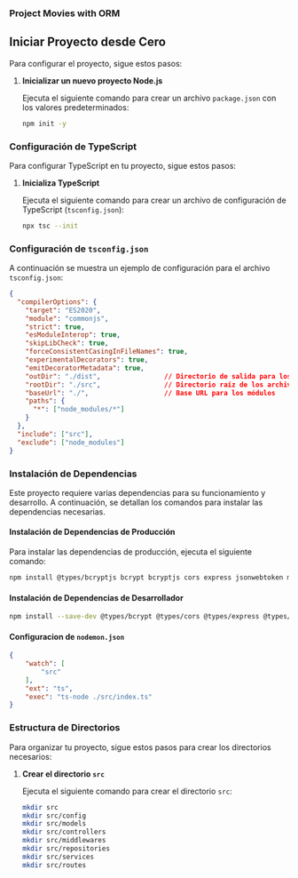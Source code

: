 ### Project Movies with ORM

## Iniciar Proyecto desde Cero

Para configurar el proyecto, sigue estos pasos:

1. **Inicializar un nuevo proyecto Node.js**

   Ejecuta el siguiente comando para crear un archivo `package.json` con los valores predeterminados:

   ```bash
   npm init -y


### Configuración de TypeScript

Para configurar TypeScript en tu proyecto, sigue estos pasos:

1. **Inicializa TypeScript**

   Ejecuta el siguiente comando para crear un archivo de configuración de TypeScript (`tsconfig.json`):

   ```bash
   npx tsc --init


### Configuración de `tsconfig.json`

A continuación se muestra un ejemplo de configuración para el archivo `tsconfig.json`:

```json
{
  "compilerOptions": {
    "target": "ES2020",
    "module": "commonjs",
    "strict": true,
    "esModuleInterop": true,
    "skipLibCheck": true,
    "forceConsistentCasingInFileNames": true,
    "experimentalDecorators": true,
    "emitDecoratorMetadata": true,
    "outDir": "./dist",                // Directorio de salida para los archivos transpilados
    "rootDir": "./src",                // Directorio raíz de los archivos fuente
    "baseUrl": "./",                   // Base URL para los módulos
    "paths": {
      "*": ["node_modules/*"]
    }
  },
  "include": ["src"],                   
  "exclude": ["node_modules"]  
}

```

### Instalación de Dependencias

Este proyecto requiere varias dependencias para su funcionamiento y desarrollo. A continuación, se detallan los comandos para instalar las dependencias necesarias.

#### Instalación de Dependencias de Producción

Para instalar las dependencias de producción, ejecuta el siguiente comando:

```bash
npm install @types/bcryptjs bcrypt bcryptjs cors express jsonwebtoken multer mysql2 reflect-metadata sequelize sequelize-typescript tsyringe typeorm
```

#### Instalación de Dependencias de Desarrollador

```bash
npm install --save-dev @types/bcrypt @types/cors @types/express @types/jsonwebtoken @types/multer @types/node @types/sequelize nodemon ts-node typescript
```

#### Configuracion de `nodemon.json`

```json
{
    "watch": [
        "src"
    ],
    "ext": "ts",
    "exec": "ts-node ./src/index.ts"
}
```

### Estructura de Directorios

Para organizar tu proyecto, sigue estos pasos para crear los directorios necesarios:

1. **Crear el directorio `src`**

   Ejecuta el siguiente comando para crear el directorio `src`:

   ```bash
   mkdir src
   mkdir src/config
   mkdir src/models
   mkdir src/controllers
   mkdir src/middlewares
   mkdir src/repositories
   mkdir src/services
   mkdir src/routes
```